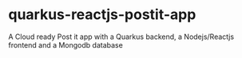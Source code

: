 # quarkus-reactjs-postit-app
A Cloud ready Post it app with a Quarkus backend, a Nodejs/Reactjs frontend and a Mongodb database
